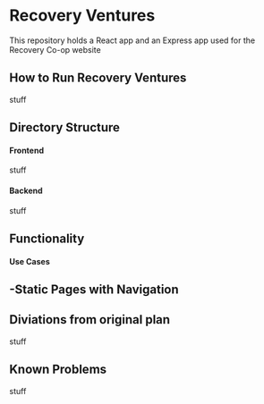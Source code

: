 # Recovery Ventures

This repository holds a React app and an Express app used for the Recovery Co-op website

## How to Run Recovery Ventures
stuff

## Directory Structure
#### Frontend
stuff 
#### Backend 
stuff

## Functionality
#### Use Cases
-Static Pages with Navigation
-


## Diviations from original plan 
stuff
## Known Problems
stuff


